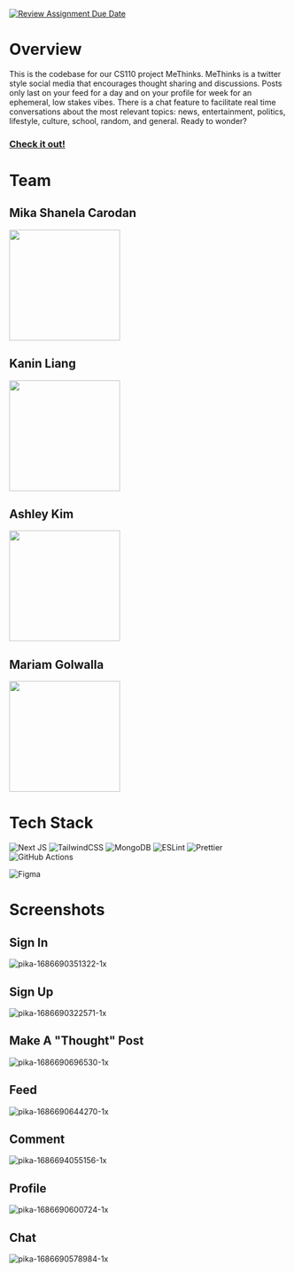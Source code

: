 [![Review Assignment Due Date](https://classroom.github.com/assets/deadline-readme-button-24ddc0f5d75046c5622901739e7c5dd533143b0c8e959d652212380cedb1ea36.svg)](https://classroom.github.com/a/w5ovOekq)

# Overview
This is the codebase for our CS110 project MeThinks. MeThinks is a twitter style social media that encourages thought sharing and discussions. Posts only last on your feed for a day and on your profile for week for an ephemeral, low stakes vibes. There is a chat feature to facilitate real time conversations about the most relevant topics: news, entertainment, politics, lifestyle, culture, school, random, and general. Ready to wonder? 

### [Check it out!](https://me-thinks.herokuapp.com/)

# Team
## Mika Shanela Carodan

<img src= "https://github.com/UCR-CS110-S23/project-methinks/assets/56405905/8b23e777-8d94-44cf-8c74-034babe8fdc6" width= "200" height = "200"/> 

## Kanin Liang
<img src= "https://github.com/UCR-CS110-S23/project-methinks/assets/56405905/f1e63c14-3aa0-4cf8-abf7-b7037f588691" width= "200" height = "200"/>

## Ashley Kim
<img src= "https://github.com/UCR-CS110-S23/project-methinks/assets/56405905/53153b4b-b943-405c-976e-1fbb4f47d6b9" width= "200" height = "200"/>

## Mariam Golwalla 
<img src= "https://github.com/UCR-CS110-S23/project-methinks/assets/56405905/4ffdeb69-d837-4cd2-9278-d7b4328e80ae" width= "200" height = "200"/>

# Tech Stack
![Next JS](https://img.shields.io/badge/Next-black?style=for-the-badge&logo=next.js&logoColor=white)
![TailwindCSS](https://img.shields.io/badge/tailwindcss-%2338B2AC.svg?style=for-the-badge&logo=tailwind-css&logoColor=white)
![MongoDB](https://img.shields.io/badge/MongoDB-%234ea94b.svg?style=for-the-badge&logo=mongodb&logoColor=white)
![ESLint](https://img.shields.io/badge/ESLint-4B3263?style=for-the-badge&logo=eslint&logoColor=white)
![Prettier](https://img.shields.io/badge/prettier-1A2C34?style=for-the-badge&logo=prettier&logoColor=F7BA3E)
![GitHub Actions](https://img.shields.io/badge/github%20actions-%232671E5.svg?style=for-the-badge&logo=githubactions&logoColor=white)

![Figma](https://img.shields.io/badge/figma-%23F24E1E.svg?style=for-the-badge&logo=figma&logoColor=white)

# Screenshots

## Sign In
![pika-1686690351322-1x](https://github.com/UCR-CS110-S23/project-methinks/assets/60799725/6429021b-fb87-4f22-ae81-79eb970b4ece)

## Sign Up
![pika-1686690322571-1x](https://github.com/UCR-CS110-S23/project-methinks/assets/60799725/db1573ea-7d5d-40b1-8714-c3d8d542de94)

## Make A "Thought" Post
![pika-1686690696530-1x](https://github.com/UCR-CS110-S23/project-methinks/assets/60799725/a5b89ac0-4b58-43be-947c-1a49fcf7bf0a)

## Feed
![pika-1686690644270-1x](https://github.com/UCR-CS110-S23/project-methinks/assets/60799725/2331a1fb-252a-4213-ae27-c0c09ba32b63)

## Comment 
![pika-1686694055156-1x](https://github.com/UCR-CS110-S23/project-methinks/assets/60799725/e7f45deb-cbd7-4888-b8de-59360c631701)

## Profile
![pika-1686690600724-1x](https://github.com/UCR-CS110-S23/project-methinks/assets/60799725/b0b44791-611b-4cf1-a053-9823dbaf9ee6)

## Chat
![pika-1686690578984-1x](https://github.com/UCR-CS110-S23/project-methinks/assets/60799725/726533ae-6a60-4735-ba8d-5dd023e2ee42)





